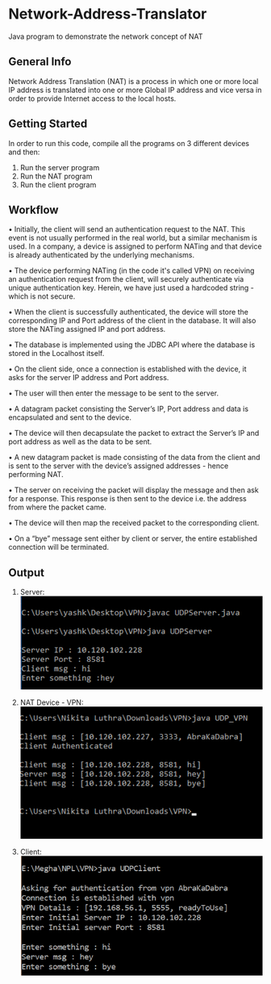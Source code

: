 # Network-Address-Translator
Java program to demonstrate the network concept of NAT

## General Info
Network Address Translation (NAT) is a process in which one or more local IP address is translated into one or more Global IP address and vice versa in order to provide Internet access to the local hosts.

## Getting Started
In order to run this code, compile all the programs on 3 different devices and then:
1. Run the server program
2. Run the NAT program
3. Run the client program

## Workflow

•	Initially, the client will send an authentication request to the NAT. This event is not usually performed in the real world, but a similar mechanism is used. In a company, a device is assigned to perform NATing and that device is already authenticated by the underlying mechanisms.

•	The device performing NATing (in the code it's called VPN) on receiving an authentication request from the client, will securely authenticate via unique authentication key. Herein, we have just used a hardcoded string - which is not secure.

•	When the client is successfully authenticated, the device will store the corresponding IP and Port address of the client in the database. It will also store the NATing assigned IP and port address.

•	The database is implemented using the JDBC API where the database is stored in the Localhost itself.

•	On the client side, once a connection is established with the device, it asks for the server IP address and Port address.

•	The user will then enter the message to be sent to the server. 

•	A datagram packet consisting the Server’s IP, Port address and data is encapsulated and sent to the device.

•	The device will then decapsulate the packet to extract the Server’s IP and port address as well as the data to be sent.

•	A new datagram packet is made consisting of the data from the client and is sent to the server with the device’s assigned addresses - hence performing NAT.

•	The server on receiving the packet will display the message and then ask for a response. This response is then sent to the device i.e. the address from where the packet came.

•	The device will then map the received packet to the corresponding client.

•	On a “bye” message sent either by client or server, the entire established connection will be terminated.

## Output
1. Server:
![Server](Server.png)

2. NAT Device - VPN:
![NAT](NAT.png)

3. Client:
![Client](client.png)
